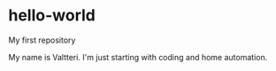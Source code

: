 # hello-world
My first repository

My name is Valtteri.
I'm just starting with coding and home automation.
